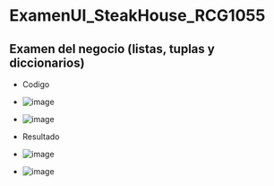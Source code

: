 # ExamenUI_SteakHouse_RCG1055
## Examen del negocio (listas, tuplas y diccionarios)
- Codigo
- ![image](https://github.com/user-attachments/assets/f6b05dae-1080-4850-bc21-90f417e71087)
- ![image](https://github.com/user-attachments/assets/781560d0-39e8-4e1b-8bc0-d126a80e6636)

- Resultado
- ![image](https://github.com/user-attachments/assets/dae25ce4-9803-4da3-ae6a-944ca1c50ac9)
- ![image](https://github.com/user-attachments/assets/28b1f0f5-782a-4ddd-92af-04530c6ffdca)

